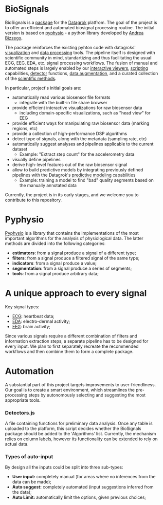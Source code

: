 # BioSignals
BioSignals is a [package](https://datagrok.ai/help/develop/develop#packages) for the [Datagrok](https://datagrok.ai) platfrom.
The goal of the project is to offer an efficient and automated biosignal processing routine. The initial version is based on [pyphysio](https://github.com/MPBA/pyphysio) - a python library
developed by [Andrea Bizzego](https://www.sciencedirect.com/science/article/pii/S2352711019301839).

The package reinforces the existing pyhton code with datagroks' [visualization](https://datagrok.ai/help/visualize/viewers) and [data processing](https://datagrok.ai/help/transform/add-new-column) tools. The pipeline itself is designed with scientific 
community in mind, standartizing and thus facilitating the usual ECG, EEG, EDA, etc. signal processing workflows. The fusion of manual and automated steps is largely enabled
by our [interactive viewers](https://datagrok.ai/help/visualize/viewers), [scripting](https://dev.datagrok.ai/help/develop/scripting) capabilities, 
[detector](https://datagrok.ai/help/develop/how-to/add-info-panel) functions,
[data augmentation](https://datagrok.ai/help/discover/data-augmentation),
and a curated collection of the [scientific methods](https://datagrok.ai/help/learn/data-science).   

In particular, project's initial goals are:
* automatically read various biosensor file formats
  * integrate with the built-in file share browser 
* provide efficient interactive visualizations for raw biosensor data
  * including domain-specific visualizations, such as "head view" for EEG
* provide efficient ways for manipulating raw biosensor data (marking regions, etc)
* provide a collection of high-performance DSP algorithms
* detect type of signals, along with the metadata (sampling rate, etc)
* automatically suggest analyses and pipelines applicable to the current dataset
  * Example: "Extract step count" for the accelerometry data 
* visually define pipelines
* derive high-level features out of the raw biosensor signal
* allow to build predictive models by integrating previously defined pipelines with the Datagrok's [predictive modeling](https://datagrok.ai/help/learn/predictive-modeling) capabilities
  * Example: training a model to find "bad" quality segments based on the manually annotated data
        
Currently, the project is in its early stages, and we welcome you to contribute to this repository. 

# Pyphysio
[Pyphysio](https://github.com/MPBA/pyphysio) is a library that contains the implementations of the most important algorithms for the analysis of physiological data.
The latter methods are divided into the following categories:

* **estimators**: from a signal produce a signal of a different type;
* **filters**: from a signal produce a filtered signal of the same type;
* **indicators**: from a signal produce a value;
* **segmentation**: from a signal produce a series of segments;
* **tools**: from a signal produce arbitrary data;

# A unique approach to every signal
Key signal types:

* [ECG](https://www.ahajournals.org/doi/full/10.1161/01.cir.93.5.1043): heartbeat data;
* [EDA](https://www.biopac.com/wp-content/uploads/EDA-SCR-Analysis.pdf): electro-dermal activity;
* [EEG](https://www.kiv.zcu.cz/site/documents/verejne/vyzkum/publikace/technicke-zpravy/2013/tr-2013-02.pdf): brain activity;

Since various signals require a different combination of filters and information extraction steps,
a separate pipeline has to be designed for every input. We plan to first separately recreate the 
recommended workflows and then combine them to form a complete package. 

# Automation
A substantial part of this project targets improvements to user-friendliness. Our goal is to create a smart
environment, which streamlines the pre-processing steps by autonomously selecting and suggesting the most 
appropriate tools.

### Detectors.js
A file containing functions for preliminary data analysis. Once any table is uploaded to the platform,
this script decides whether the BioSignals package should be added to the 'Algorithms' list. Currently,
the mechanism relies on column labels, however its functionality can be extended to rely on actual data.

### Types of auto-input
By design all the inputs could be split into three sub-types:

* **User input:** completely manual (for areas where no inferences from the data can be made);
* **Auto suggest:** completely automated (input suggestions inferred from the data);
* **Auto Limit:** automatically limit the options, given previous choices;